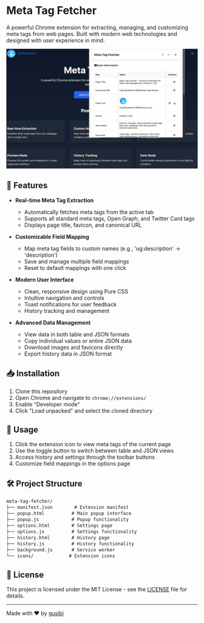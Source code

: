 # Meta Tag Fetcher

A powerful Chrome extension for extracting, managing, and customizing meta tags from web pages. Built with modern web technologies and designed with user experience in mind.

![Meta Tag Fetcher Banner](image-1.png)

## 🌟 Features

- **Real-time Meta Tag Extraction**
  - Automatically fetches meta tags from the active tab
  - Supports all standard meta tags, Open Graph, and Twitter Card tags
  - Displays page title, favicon, and canonical URL

- **Customizable Field Mapping**
  - Map meta tag fields to custom names (e.g., 'og:description' → 'description')
  - Save and manage multiple field mappings
  - Reset to default mappings with one click

- **Modern User Interface**
  - Clean, responsive design using Pure CSS
  - Intuitive navigation and controls
  - Toast notifications for user feedback
  - History tracking and management

- **Advanced Data Management**
  - View data in both table and JSON formats
  - Copy individual values or entire JSON data
  - Download images and favicons directly
  - Export history data in JSON format

## 📥 Installation

1. Clone this repository
2. Open Chrome and navigate to `chrome://extensions/`
3. Enable "Developer mode"
4. Click "Load unpacked" and select the cloned directory

## 🚀 Usage

1. Click the extension icon to view meta tags of the current page
2. Use the toggle button to switch between table and JSON views
3. Access history and settings through the toolbar buttons
4. Customize field mappings in the options page

## 🛠️ Project Structure
```
meta-tag-fetcher/
├── manifest.json        # Extension manifest
├── popup.html          # Main popup interface
├── popup.js            # Popup functionality
├── options.html        # Settings page
├── options.js          # Settings functionality
├── history.html        # History page
├── history.js          # History functionality
├── background.js       # Service worker
└── icons/             # Extension icons
```

## 📄 License

This project is licensed under the MIT License - see the [LICENSE](LICENSE) file for details.

---

Made with ❤️ by [gusibi](https://github.com/gusibi)
